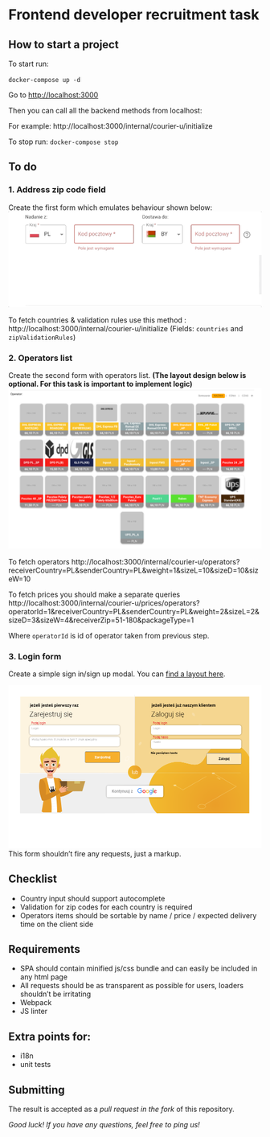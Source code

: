 # Frontend developer recruitment task 
## How to start a project
To start run: 

`docker-compose up -d`

Go to [http://localhost:3000](http://localhost:3000)

Then you can call all the backend methods from localhost: 

For example: 
http://localhost:3000/internal/courier-u/initialize

To stop run: 
`docker-compose stop`

## To do
### 1. Address zip code field
Create the first form which emulates behaviour shown below: 
![form](/imgs/form.gif)

To fetch countries & validation rules use this method :
http://localhost:3000/internal/courier-u/initialize
(Fields:  `countries` and `zipValidationRules`)

### 2. Operators list 

Create the second form with operators list. **(The layout design below is optional. For this task is important to implement logic)**
![form](/imgs/operators.png)

To fetch operators
http://localhost:3000/internal/courier-u/operators?receiverCountry=PL&senderCountry=PL&weight=1&sizeL=10&sizeD=10&sizeW=10

To fetch prices you should make a separate queries 
http://localhost:3000/internal/courier-u/prices/operators?operatorId=1&receiverCountry=PL&senderCountry=PL&weight=2&sizeL=2&sizeD=3&sizeW=4&receiverZip=51-180&packageType=1

Where `operatorId` is id of operator taken from previous step. 

### 3. Login form 

Create a simple sign in/sign up modal.  You can [find a layout here](https://github.com/jtkprojektpl/frontend-recruitment-task/blob/master/imgs/logowanie.psd).

![modal](/imgs/modal.png)
This form shouldn’t fire any requests, just a markup. 

## Checklist
- Country input should support autocomplete 
- Validation for zip codes for each country is required
- Operators items should be sortable by name / price / expected delivery time on the client side

## Requirements
* SPA should contain minified js/css bundle and can easily be included in any html page
* All requests should be as transparent as possible for users, loaders shouldn’t be irritating
* Webpack
* JS linter

## Extra points for: 
* i18n
* unit tests

## Submitting
The result is accepted as a *pull request in the fork* of this repository.

*Good luck! If you have any questions, feel free to ping us!*
